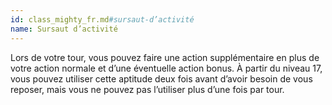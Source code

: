 ```yaml
---
id: class_mighty_fr.md#sursaut-d’activité
name: Sursaut d’activité
---
```


Lors de votre tour, vous pouvez faire une action supplémentaire en plus de votre action normale et d’une éventuelle action bonus. À partir du niveau 17, vous pouvez utiliser cette aptitude deux fois avant d’avoir besoin de vous reposer, mais vous ne pouvez pas l’utiliser plus d’une fois par tour.

